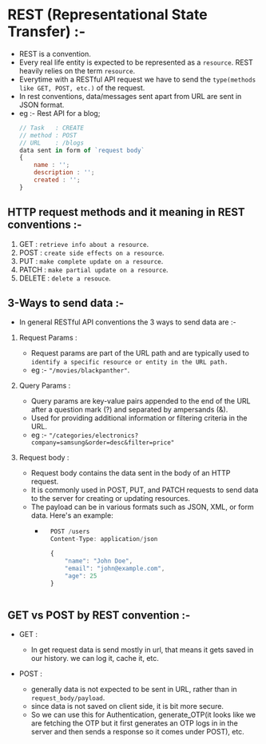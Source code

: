 # REST (Representational State Transfer) :-
- REST is a convention.
- Every real life entity is expected to be represented as a `resource`. REST heavily relies on the term `resource`.
- Everytime with a RESTful API request we have to send the `type(methods like GET, POST, etc.)` of the request.
- In rest conventions, data/messages sent apart from URL are sent in JSON format.
- eg :-  Rest API for a blog;
    ```js
    // Task   : CREATE
    // method : POST
    // URL    : /blogs
    data sent in form of `request body`
    {
        name : '';
        description : '';
        created : '';
    }
    ```

## HTTP request methods and it meaning in REST conventions :-
1. GET      : `retrieve info about a resource`.
2. POST     : `create side effects on a resource`.
3. PUT      : `make complete update on a resource`.
4. PATCH    : `make partial update on a resource`.
5. DELETE   : `delete a resouce`.

## 3-Ways to send data :-
- In general RESTful API conventions the 3 ways to send data are :-
1. Request Params :
    - Request params are part of the URL path and are typically used to `identify a specific resource or entity in the URL path.`
    - eg :- `"/movies/blackpanther"`.

2. Query Params :
    - Query params are key-value pairs appended to the end of the URL after a question mark (?) and separated by ampersands (&).
    - Used for providing additional information or filtering criteria in the URL.
    - eg :- `"/categories/electronics?company=samsung&order=desc&filter=price"`

3. Request body :
    - Request body contains the data sent in the body of an HTTP request. 
    - It is commonly used in POST, PUT, and PATCH requests to send data to the server for creating or updating resources. 
    - The payload can be in various formats such as JSON, XML, or form data. Here's an example:
        - ```js
            POST /users
            Content-Type: application/json

            {
                "name": "John Doe",
                "email": "john@example.com",
                "age": 25
            }
         ```

## GET  vs  POST by REST convention :-
- GET :
    - In get request data is send mostly in url, that means it gets saved in our history. we can log it, cache it, etc.

- POST :
    - generally data is not expected to be sent in URL, rather than in `request_body/payload`.
    - since data is not saved on client side, it is bit more secure.
    - So we can use this for Authentication, generate_OTP(it looks like we are fetching the OTP but it first generates an OTP logs in in the server and then sends a response so it comes under POST), etc.